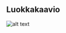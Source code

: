 ## Luokkakaavio
![alt text](https://github.com/Faktatykki/ot-harjoitustyo/blob/master/projekti/HSLGatherer/dokumentaatio/luokkakaavio.png)
